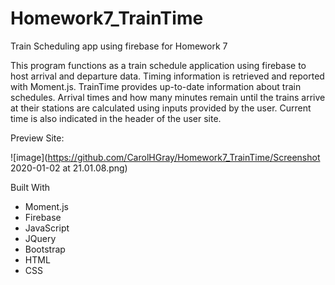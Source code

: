 # Homework7_TrainTime
Train Scheduling app using firebase for Homework 7


This program functions as a train schedule application using firebase to host arrival and departure data. 
Timing information is retrieved and reported with Moment.js.
TrainTime provides up-to-date information about train schedules.  Arrival times and how
many minutes remain until the trains arrive at their stations are calculated using inputs provided by the user.
Current time is also indicated in the header of the user site.

Preview Site:

![image](https://github.com/CarolHGray/Homework7_TrainTime/Screenshot 2020-01-02 at 21.01.08.png)


Built With
* Moment.js
* Firebase
* JavaScript
* JQuery
* Bootstrap
* HTML
* CSS


